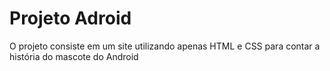 <h1>Projeto Adroid</h1>
<p>O projeto consiste em um site utilizando apenas HTML e CSS para contar a história do mascote do Android</p>

